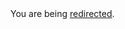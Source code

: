 <html><body>You are being <a href="https://github.ibm.com/login?return_to=https%3A%2F%2Fgithub.ibm.com%2FIBMCode%2FIBMCodeContent%2Fblob%2Fmaster%2Fdocs%2Fpatterns%2Ftemplates%2FMAINTAINERS.md">redirected</a>.</body></html>